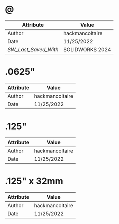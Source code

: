 # @
| Attribute | Value |
| ---  | ---     |
| Author | hackmancoltaire |
| Date | 11/25/2022 |
| _SW_Last_Saved_With_ | SOLIDWORKS 2024 |
# .0625&quot;
| Attribute | Value |
| ---  | ---     |
| Author | hackmancoltaire |
| Date | 11/25/2022 |
# .125&quot;
| Attribute | Value |
| ---  | ---     |
| Author | hackmancoltaire |
| Date | 11/25/2022 |
# .125&quot; x 32mm
| Attribute | Value |
| ---  | ---     |
| Author | hackmancoltaire |
| Date | 11/25/2022 |
